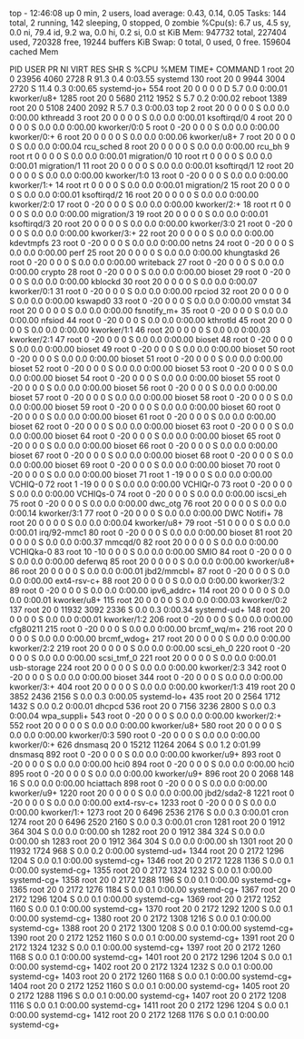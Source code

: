 top - 12:46:08 up 0 min,  2 users,  load average: 0.43, 0.14, 0.05
Tasks: 144 total,   2 running, 142 sleeping,   0 stopped,   0 zombie
%Cpu(s):  6.7 us,  4.5 sy,  0.0 ni, 79.4 id,  9.2 wa,  0.0 hi,  0.2 si,  0.0 st
KiB Mem:    947732 total,   227404 used,   720328 free,    19244 buffers
KiB Swap:        0 total,        0 used,        0 free.   159604 cached Mem

  PID USER      PR  NI    VIRT    RES    SHR S  %CPU %MEM     TIME+ COMMAND
    1 root      20   0   23956   4060   2728 R  91.3  0.4   0:03.55 systemd
  130 root      20   0    9944   3004   2720 S  11.4  0.3   0:00.65 systemd-jo+
  554 root      20   0       0      0      0 D   5.7  0.0   0:00.01 kworker/u8+
 1285 root      20   0    5680   2112   1952 S   5.7  0.2   0:00.02 reboot
 1389 root      20   0    5108   2400   2092 R   5.7  0.3   0:00.03 top
    2 root      20   0       0      0      0 S   0.0  0.0   0:00.00 kthreadd
    3 root      20   0       0      0      0 S   0.0  0.0   0:00.01 ksoftirqd/0
    4 root      20   0       0      0      0 S   0.0  0.0   0:00.00 kworker/0:0
    5 root       0 -20       0      0      0 S   0.0  0.0   0:00.00 kworker/0:+
    6 root      20   0       0      0      0 S   0.0  0.0   0:00.06 kworker/u8+
    7 root      20   0       0      0      0 S   0.0  0.0   0:00.04 rcu_sched
    8 root      20   0       0      0      0 S   0.0  0.0   0:00.00 rcu_bh
    9 root      rt   0       0      0      0 S   0.0  0.0   0:00.01 migration/0
   10 root      rt   0       0      0      0 S   0.0  0.0   0:00.01 migration/1
   11 root      20   0       0      0      0 S   0.0  0.0   0:00.01 ksoftirqd/1
   12 root      20   0       0      0      0 S   0.0  0.0   0:00.00 kworker/1:0
   13 root       0 -20       0      0      0 S   0.0  0.0   0:00.00 kworker/1:+
   14 root      rt   0       0      0      0 S   0.0  0.0   0:00.01 migration/2
   15 root      20   0       0      0      0 S   0.0  0.0   0:00.01 ksoftirqd/2
   16 root      20   0       0      0      0 S   0.0  0.0   0:00.00 kworker/2:0
   17 root       0 -20       0      0      0 S   0.0  0.0   0:00.00 kworker/2:+
   18 root      rt   0       0      0      0 S   0.0  0.0   0:00.00 migration/3
   19 root      20   0       0      0      0 S   0.0  0.0   0:00.01 ksoftirqd/3
   20 root      20   0       0      0      0 S   0.0  0.0   0:00.00 kworker/3:0
   21 root       0 -20       0      0      0 S   0.0  0.0   0:00.00 kworker/3:+
   22 root      20   0       0      0      0 S   0.0  0.0   0:00.00 kdevtmpfs
   23 root       0 -20       0      0      0 S   0.0  0.0   0:00.00 netns
   24 root       0 -20       0      0      0 S   0.0  0.0   0:00.00 perf
   25 root      20   0       0      0      0 S   0.0  0.0   0:00.00 khungtaskd
   26 root       0 -20       0      0      0 S   0.0  0.0   0:00.00 writeback
   27 root       0 -20       0      0      0 S   0.0  0.0   0:00.00 crypto
   28 root       0 -20       0      0      0 S   0.0  0.0   0:00.00 bioset
   29 root       0 -20       0      0      0 S   0.0  0.0   0:00.00 kblockd
   30 root      20   0       0      0      0 S   0.0  0.0   0:00.07 kworker/0:1
   31 root       0 -20       0      0      0 S   0.0  0.0   0:00.00 rpciod
   32 root      20   0       0      0      0 S   0.0  0.0   0:00.00 kswapd0
   33 root       0 -20       0      0      0 S   0.0  0.0   0:00.00 vmstat
   34 root      20   0       0      0      0 S   0.0  0.0   0:00.00 fsnotify_m+
   35 root       0 -20       0      0      0 S   0.0  0.0   0:00.00 nfsiod
   44 root       0 -20       0      0      0 S   0.0  0.0   0:00.00 kthrotld
   45 root      20   0       0      0      0 S   0.0  0.0   0:00.00 kworker/1:1
   46 root      20   0       0      0      0 S   0.0  0.0   0:00.03 kworker/2:1
   47 root       0 -20       0      0      0 S   0.0  0.0   0:00.00 bioset
   48 root       0 -20       0      0      0 S   0.0  0.0   0:00.00 bioset
   49 root       0 -20       0      0      0 S   0.0  0.0   0:00.00 bioset
   50 root       0 -20       0      0      0 S   0.0  0.0   0:00.00 bioset
   51 root       0 -20       0      0      0 S   0.0  0.0   0:00.00 bioset
   52 root       0 -20       0      0      0 S   0.0  0.0   0:00.00 bioset
   53 root       0 -20       0      0      0 S   0.0  0.0   0:00.00 bioset
   54 root       0 -20       0      0      0 S   0.0  0.0   0:00.00 bioset
   55 root       0 -20       0      0      0 S   0.0  0.0   0:00.00 bioset
   56 root       0 -20       0      0      0 S   0.0  0.0   0:00.00 bioset
   57 root       0 -20       0      0      0 S   0.0  0.0   0:00.00 bioset
   58 root       0 -20       0      0      0 S   0.0  0.0   0:00.00 bioset
   59 root       0 -20       0      0      0 S   0.0  0.0   0:00.00 bioset
   60 root       0 -20       0      0      0 S   0.0  0.0   0:00.00 bioset
   61 root       0 -20       0      0      0 S   0.0  0.0   0:00.00 bioset
   62 root       0 -20       0      0      0 S   0.0  0.0   0:00.00 bioset
   63 root       0 -20       0      0      0 S   0.0  0.0   0:00.00 bioset
   64 root       0 -20       0      0      0 S   0.0  0.0   0:00.00 bioset
   65 root       0 -20       0      0      0 S   0.0  0.0   0:00.00 bioset
   66 root       0 -20       0      0      0 S   0.0  0.0   0:00.00 bioset
   67 root       0 -20       0      0      0 S   0.0  0.0   0:00.00 bioset
   68 root       0 -20       0      0      0 S   0.0  0.0   0:00.00 bioset
   69 root       0 -20       0      0      0 S   0.0  0.0   0:00.00 bioset
   70 root       0 -20       0      0      0 S   0.0  0.0   0:00.00 bioset
   71 root       1 -19       0      0      0 S   0.0  0.0   0:00.00 VCHIQ-0
   72 root       1 -19       0      0      0 S   0.0  0.0   0:00.00 VCHIQr-0
   73 root       0 -20       0      0      0 S   0.0  0.0   0:00.00 VCHIQs-0
   74 root       0 -20       0      0      0 S   0.0  0.0   0:00.00 iscsi_eh
   75 root       0 -20       0      0      0 S   0.0  0.0   0:00.00 dwc_otg
   76 root      20   0       0      0      0 S   0.0  0.0   0:00.14 kworker/3:1
   77 root       0 -20       0      0      0 S   0.0  0.0   0:00.00 DWC Notifi+
   78 root      20   0       0      0      0 S   0.0  0.0   0:00.04 kworker/u8+
   79 root     -51   0       0      0      0 S   0.0  0.0   0:00.01 irq/92-mmc1
   80 root       0 -20       0      0      0 S   0.0  0.0   0:00.00 bioset
   81 root      20   0       0      0      0 S   0.0  0.0   0:00.37 mmcqd/0
   82 root      20   0       0      0      0 S   0.0  0.0   0:00.00 VCHIQka-0
   83 root      10 -10       0      0      0 S   0.0  0.0   0:00.00 SMIO
   84 root       0 -20       0      0      0 S   0.0  0.0   0:00.00 deferwq
   85 root      20   0       0      0      0 S   0.0  0.0   0:00.00 kworker/u8+
   86 root      20   0       0      0      0 S   0.0  0.0   0:00.01 jbd2/mmcbl+
   87 root       0 -20       0      0      0 S   0.0  0.0   0:00.00 ext4-rsv-c+
   88 root      20   0       0      0      0 S   0.0  0.0   0:00.00 kworker/3:2
   89 root       0 -20       0      0      0 S   0.0  0.0   0:00.00 ipv6_addrc+
  114 root      20   0       0      0      0 S   0.0  0.0   0:00.01 kworker/u8+
  115 root      20   0       0      0      0 S   0.0  0.0   0:00.03 kworker/0:2
  137 root      20   0   11932   3092   2336 S   0.0  0.3   0:00.34 systemd-ud+
  148 root      20   0       0      0      0 S   0.0  0.0   0:00.01 kworker/1:2
  206 root       0 -20       0      0      0 S   0.0  0.0   0:00.00 cfg80211
  215 root       0 -20       0      0      0 S   0.0  0.0   0:00.00 brcmf_wq/m+
  216 root      20   0       0      0      0 S   0.0  0.0   0:00.00 brcmf_wdog+
  217 root      20   0       0      0      0 S   0.0  0.0   0:00.00 kworker/2:2
  219 root      20   0       0      0      0 S   0.0  0.0   0:00.00 scsi_eh_0
  220 root       0 -20       0      0      0 S   0.0  0.0   0:00.00 scsi_tmf_0
  221 root      20   0       0      0      0 S   0.0  0.0   0:00.01 usb-storage
  224 root      20   0       0      0      0 S   0.0  0.0   0:00.00 kworker/2:3
  342 root       0 -20       0      0      0 S   0.0  0.0   0:00.00 bioset
  344 root       0 -20       0      0      0 S   0.0  0.0   0:00.00 kworker/3:+
  404 root      20   0       0      0      0 S   0.0  0.0   0:00.00 kworker/1:3
  419 root      20   0    3852   2436   2156 S   0.0  0.3   0:00.05 systemd-lo+
  435 root      20   0    2564   1712   1432 S   0.0  0.2   0:00.01 dhcpcd
  536 root      20   0    7156   3236   2800 S   0.0  0.3   0:00.04 wpa_suppli+
  543 root       0 -20       0      0      0 S   0.0  0.0   0:00.00 kworker/2:+
  552 root      20   0       0      0      0 S   0.0  0.0   0:00.00 kworker/u8+
  580 root      20   0       0      0      0 S   0.0  0.0   0:00.00 kworker/0:3
  590 root       0 -20       0      0      0 S   0.0  0.0   0:00.00 kworker/0:+
  626 dnsmasq   20   0   15212  11264   2064 S   0.0  1.2   0:01.99 dnsmasq
  892 root       0 -20       0      0      0 S   0.0  0.0   0:00.00 kworker/u9+
  893 root       0 -20       0      0      0 S   0.0  0.0   0:00.00 hci0
  894 root       0 -20       0      0      0 S   0.0  0.0   0:00.00 hci0
  895 root       0 -20       0      0      0 S   0.0  0.0   0:00.00 kworker/u9+
  896 root      20   0    2068    148     16 S   0.0  0.0   0:00.00 hciattach
  898 root       0 -20       0      0      0 S   0.0  0.0   0:00.00 kworker/u9+
 1220 root      20   0       0      0      0 S   0.0  0.0   0:00.00 jbd2/sda2-8
 1221 root       0 -20       0      0      0 S   0.0  0.0   0:00.00 ext4-rsv-c+
 1233 root       0 -20       0      0      0 S   0.0  0.0   0:00.00 kworker/1:+
 1273 root      20   0    6496   2536   2176 S   0.0  0.3   0:00.01 cron
 1274 root      20   0    6496   2520   2160 S   0.0  0.3   0:00.01 cron
 1281 root      20   0    1912    364    304 S   0.0  0.0   0:00.00 sh
 1282 root      20   0    1912    384    324 S   0.0  0.0   0:00.00 sh
 1283 root      20   0    1912    364    304 S   0.0  0.0   0:00.00 sh
 1301 root      20   0   11932   1724    968 S   0.0  0.2   0:00.00 systemd-ud+
 1344 root      20   0    2172   1296   1204 S   0.0  0.1   0:00.00 systemd-cg+
 1346 root      20   0    2172   1228   1136 S   0.0  0.1   0:00.00 systemd-cg+
 1355 root      20   0    2172   1324   1232 S   0.0  0.1   0:00.00 systemd-cg+
 1358 root      20   0    2172   1288   1196 S   0.0  0.1   0:00.00 systemd-cg+
 1365 root      20   0    2172   1276   1184 S   0.0  0.1   0:00.00 systemd-cg+
 1367 root      20   0    2172   1296   1204 S   0.0  0.1   0:00.00 systemd-cg+
 1369 root      20   0    2172   1252   1160 S   0.0  0.1   0:00.00 systemd-cg+
 1370 root      20   0    2172   1292   1200 S   0.0  0.1   0:00.00 systemd-cg+
 1380 root      20   0    2172   1308   1216 S   0.0  0.1   0:00.00 systemd-cg+
 1388 root      20   0    2172   1300   1208 S   0.0  0.1   0:00.00 systemd-cg+
 1390 root      20   0    2172   1252   1160 S   0.0  0.1   0:00.00 systemd-cg+
 1391 root      20   0    2172   1324   1232 S   0.0  0.1   0:00.00 systemd-cg+
 1397 root      20   0    2172   1260   1168 S   0.0  0.1   0:00.00 systemd-cg+
 1401 root      20   0    2172   1296   1204 S   0.0  0.1   0:00.00 systemd-cg+
 1402 root      20   0    2172   1324   1232 S   0.0  0.1   0:00.00 systemd-cg+
 1403 root      20   0    2172   1260   1168 S   0.0  0.1   0:00.00 systemd-cg+
 1404 root      20   0    2172   1252   1160 S   0.0  0.1   0:00.00 systemd-cg+
 1405 root      20   0    2172   1288   1196 S   0.0  0.1   0:00.00 systemd-cg+
 1407 root      20   0    2172   1208   1116 S   0.0  0.1   0:00.00 systemd-cg+
 1411 root      20   0    2172   1296   1204 S   0.0  0.1   0:00.00 systemd-cg+
 1412 root      20   0    2172   1268   1176 S   0.0  0.1   0:00.00 systemd-cg+
